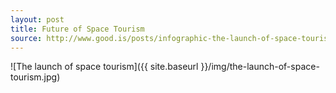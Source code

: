 ```yaml
---
layout: post
title: Future of Space Tourism
source: http://www.good.is/posts/infographic-the-launch-of-space-tourism
---
```


![The launch of space tourism]({{ site.baseurl }}/img/the-launch-of-space-tourism.jpg)

<script>
  data = [
      { x: 0.365,  y: 0.420, text: 'SpaceShip2', uri: 'virgin-spaceship2'},    
  ]
</script>